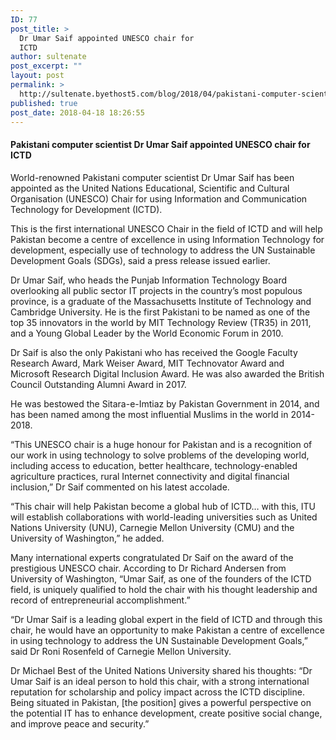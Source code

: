 ```yaml
---
ID: 77
post_title: >
  Dr Umar Saif appointed UNESCO chair for
  ICTD
author: sultenate
post_excerpt: ""
layout: post
permalink: >
  http://sultenate.byethost5.com/blog/2018/04/pakistani-computer-scientist-dr-umar-saif-appointed-unesco-chair-for-ictd/
published: true
post_date: 2018-04-18 18:26:55
---
```

<h4><strong>Pakistani computer scientist Dr Umar Saif appointed UNESCO chair for ICTD</strong></h4>
World-renowned Pakistani computer scientist Dr Umar Saif has been appointed as the United Nations Educational, Scientific and Cultural Organisation (UNESCO) Chair for using Information and Communication Technology for Development (ICTD).

This is the first international UNESCO Chair in the field of ICTD and will help Pakistan become a centre of excellence in using Information Technology for development, especially use of technology to address the UN Sustainable Development Goals (SDGs), said a press release issued earlier.

Dr Umar Saif, who heads the Punjab Information Technology Board overlooking all public sector IT projects in the country’s most populous province, is a graduate of the Massachusetts Institute of Technology and Cambridge University. He is the first Pakistani to be named as one of the top 35 innovators in the world by MIT Technology Review (TR35) in 2011, and a Young Global Leader by the World Economic Forum in 2010.

Dr Saif is also the only Pakistani who has received the Google Faculty Research Award, Mark Weiser Award, MIT Technovator Award and Microsoft Research Digital Inclusion Award. He was also awarded the British Council Outstanding Alumni Award in 2017.

He was bestowed the Sitara-e-Imtiaz by Pakistan Government in 2014, and has been named among the most influential Muslims in the world in 2014-2018.

“This UNESCO chair is a huge honour for Pakistan and is a recognition of our work in using technology to solve problems of the developing world, including access to education, better healthcare, technology-enabled agriculture practices, rural Internet connectivity and digital financial inclusion,” Dr Saif commented on his latest accolade.

“This chair will help Pakistan become a global hub of ICTD… with this, ITU will establish collaborations with world-leading universities such as United Nations University (UNU), Carnegie Mellon University (CMU) and the University of Washington,” he added.

Many international experts congratulated Dr Saif on the award of the prestigious UNESCO chair. According to Dr Richard Andersen from University of Washington, “Umar Saif, as one of the founders of the ICTD field, is uniquely qualified to hold the chair with his thought leadership and record of entrepreneurial accomplishment.”

“Dr Umar Saif is a leading global expert in the field of ICTD and through this chair, he would have an opportunity to make Pakistan a centre of excellence in using technology to address the UN Sustainable Development Goals,” said Dr Roni Rosenfeld of Carnegie Mellon University.

Dr Michael Best of the United Nations University shared his thoughts: “Dr Umar Saif is an ideal person to hold this chair, with a strong international reputation for scholarship and policy impact across the ICTD discipline. Being situated in Pakistan, [the position] gives a powerful perspective on the potential IT has to enhance development, create positive social change, and improve peace and security.”